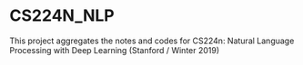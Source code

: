 # CS224N_NLP
This project aggregates the notes and codes for CS224n: Natural Language Processing with Deep Learning (Stanford / Winter 2019)
